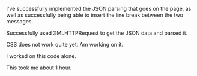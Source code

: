 I've successfully implemented the JSON parsing that goes on the page, as well as successfully being able to insert the line break between the two messages. 

Successfully used XMLHTTPRequest to get the JSON data and parsed it.

CSS does not work quite yet. Am working on it.

I worked on this code alone.

This took me about 1 hour.